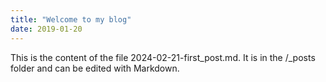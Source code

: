 ```yaml
---
title: "Welcome to my blog"
date: 2019-01-20
---
```


This is the content of the file 2024-02-21-first_post.md. It is in the /_posts folder and can be edited with Markdown.
